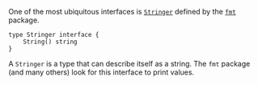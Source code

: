 


One of the most ubiquitous interfaces is [`Stringer`](https://go.dev/pkg/fmt/#Stringer) defined by the [`fmt`](https://go.dev/pkg/fmt/) package.

	type Stringer interface {
		String() string
	}

A `Stringer` is a type that can describe itself as a string. The `fmt` package
(and many others) look for this interface to print values.

